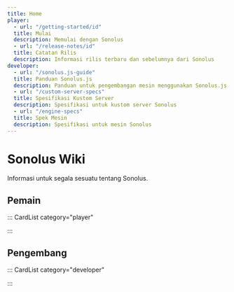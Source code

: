 ```yaml
---
title: Home
player:
  - url: "/getting-started/id"
  title: Mulai
  description: Memulai dengan Sonolus
  - url: "/release-notes/id"
  title: Catatan Rilis
  description: Informasi rilis terbaru dan sebelumnya dari Sonolus
developer:
  - url: "/sonolus.js-guide"
  title: Panduan Sonolus.js
  description: Panduan untuk pengembangan mesin menggunakan Sonolus.js
  - url: "/custom-server-specs"
  title: Spesifikasi Kustom Server
  description: Spesifikasi untuk kustom server Sonolus
  - url: "/engine-specs"
  title: Spek Mesin
  description: Spesifikasi untuk mesin Sonolus
---
```


# Sonolus Wiki

Informasi untuk segala sesuatu tentang Sonolus.

## Pemain

::: CardList category="player"

:::

## Pengembang

::: CardList category="developer"

:::
